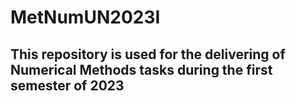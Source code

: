 # MetNumUN2023I

## This repository is used for the delivering of Numerical Methods tasks during the first semester of 2023
